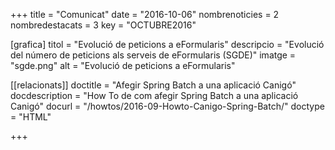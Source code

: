 +++
title             	= "Comunicat"
date	 	  		= "2016-10-06"
nombrenoticies   	= 2
nombredestacats   	= 3
key 		  		= "OCTUBRE2016"



[grafica]
titol      = "Evolució de peticions a eFormularis"
descripcio = "Evolució del número de peticions als serveis de eFormularis (SGDE)"
imatge     = "sgde.png"
alt        = "Evolució de peticions a eFormularis"

[[relacionats]]
doctitle          = "Afegir Spring Batch a una aplicació Canigó"
docdescription    = "How To de com afegir Spring Batch a una aplicació Canigó"
docurl            = "/howtos/2016-09-Howto-Canigo-Spring-Batch/"
doctype           = "HTML"

+++
